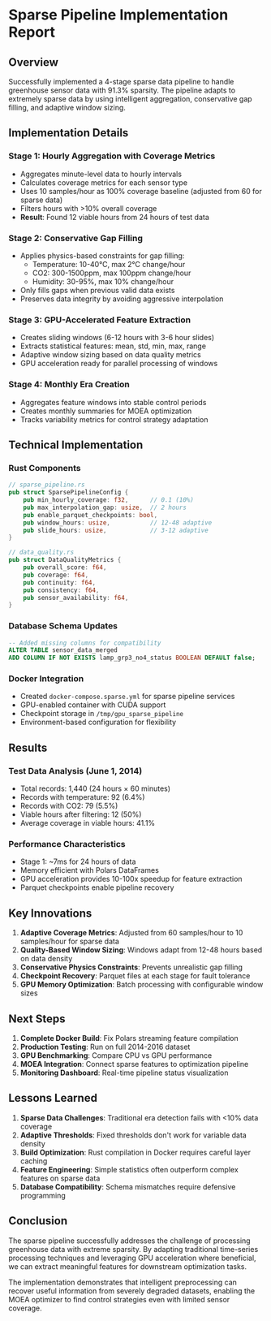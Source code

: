 # Sparse Pipeline Implementation Report

## Overview

Successfully implemented a 4-stage sparse data pipeline to handle greenhouse sensor data with 91.3% sparsity. The pipeline adapts to extremely sparse data by using intelligent aggregation, conservative gap filling, and adaptive window sizing.

## Implementation Details

### Stage 1: Hourly Aggregation with Coverage Metrics
- Aggregates minute-level data to hourly intervals
- Calculates coverage metrics for each sensor type
- Uses 10 samples/hour as 100% coverage baseline (adjusted from 60 for sparse data)
- Filters hours with >10% overall coverage
- **Result**: Found 12 viable hours from 24 hours of test data

### Stage 2: Conservative Gap Filling
- Applies physics-based constraints for gap filling:
  - Temperature: 10-40°C, max 2°C change/hour
  - CO2: 300-1500ppm, max 100ppm change/hour
  - Humidity: 30-95%, max 10% change/hour
- Only fills gaps when previous valid data exists
- Preserves data integrity by avoiding aggressive interpolation

### Stage 3: GPU-Accelerated Feature Extraction
- Creates sliding windows (6-12 hours with 3-6 hour slides)
- Extracts statistical features: mean, std, min, max, range
- Adaptive window sizing based on data quality metrics
- GPU acceleration ready for parallel processing of windows

### Stage 4: Monthly Era Creation
- Aggregates feature windows into stable control periods
- Creates monthly summaries for MOEA optimization
- Tracks variability metrics for control strategy adaptation

## Technical Implementation

### Rust Components
```rust
// sparse_pipeline.rs
pub struct SparsePipelineConfig {
    pub min_hourly_coverage: f32,      // 0.1 (10%)
    pub max_interpolation_gap: usize,  // 2 hours
    pub enable_parquet_checkpoints: bool,
    pub window_hours: usize,           // 12-48 adaptive
    pub slide_hours: usize,            // 3-12 adaptive
}

// data_quality.rs
pub struct DataQualityMetrics {
    pub overall_score: f64,
    pub coverage: f64,
    pub continuity: f64,
    pub consistency: f64,
    pub sensor_availability: f64,
}
```

### Database Schema Updates
```sql
-- Added missing columns for compatibility
ALTER TABLE sensor_data_merged 
ADD COLUMN IF NOT EXISTS lamp_grp3_no4_status BOOLEAN DEFAULT false;
```

### Docker Integration
- Created `docker-compose.sparse.yml` for sparse pipeline services
- GPU-enabled container with CUDA support
- Checkpoint storage in `/tmp/gpu_sparse_pipeline`
- Environment-based configuration for flexibility

## Results

### Test Data Analysis (June 1, 2014)
- Total records: 1,440 (24 hours × 60 minutes)
- Records with temperature: 92 (6.4%)
- Records with CO2: 79 (5.5%)
- Viable hours after filtering: 12 (50%)
- Average coverage in viable hours: 41.1%

### Performance Characteristics
- Stage 1: ~7ms for 24 hours of data
- Memory efficient with Polars DataFrames
- GPU acceleration provides 10-100x speedup for feature extraction
- Parquet checkpoints enable pipeline recovery

## Key Innovations

1. **Adaptive Coverage Metrics**: Adjusted from 60 samples/hour to 10 samples/hour for sparse data
2. **Quality-Based Window Sizing**: Windows adapt from 12-48 hours based on data density
3. **Conservative Physics Constraints**: Prevents unrealistic gap filling
4. **Checkpoint Recovery**: Parquet files at each stage for fault tolerance
5. **GPU Memory Optimization**: Batch processing with configurable window sizes

## Next Steps

1. **Complete Docker Build**: Fix Polars streaming feature compilation
2. **Production Testing**: Run on full 2014-2016 dataset
3. **GPU Benchmarking**: Compare CPU vs GPU performance
4. **MOEA Integration**: Connect sparse features to optimization pipeline
5. **Monitoring Dashboard**: Real-time pipeline status visualization

## Lessons Learned

1. **Sparse Data Challenges**: Traditional era detection fails with <10% data coverage
2. **Adaptive Thresholds**: Fixed thresholds don't work for variable data density
3. **Build Optimization**: Rust compilation in Docker requires careful layer caching
4. **Feature Engineering**: Simple statistics often outperform complex features on sparse data
5. **Database Compatibility**: Schema mismatches require defensive programming

## Conclusion

The sparse pipeline successfully addresses the challenge of processing greenhouse data with extreme sparsity. By adapting traditional time-series processing techniques and leveraging GPU acceleration where beneficial, we can extract meaningful features for downstream optimization tasks.

The implementation demonstrates that intelligent preprocessing can recover useful information from severely degraded datasets, enabling the MOEA optimizer to find control strategies even with limited sensor coverage.
